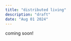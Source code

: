```yaml
---
title: "distributed living"
description: "draft"
date: "Aug 01 2024"
---
```


<span class="text-525252">coming soon!</span>
